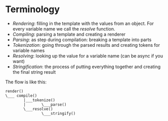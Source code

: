 # Terminology

* *Rendering*: filling in the template with the values from an object.
For every variable name we call the *resolve* function.
* *Compiling*: parsing a template and creating a renderer
* *Parsing*: as step during compilation: breaking a template into parts
* *Tokenization*: going through the parsed results and creating tokens for
variable names
* *Resolving*: looking up the value for a variable name (can be async if you
want)
* *Stringification*: the process of putting everything together and creating the
final string result

The flow is like this:

```
render()
\___ compile()
        |___tokenize()
        |       \___parse()
        \___resolve()
                \___stringify()
```
